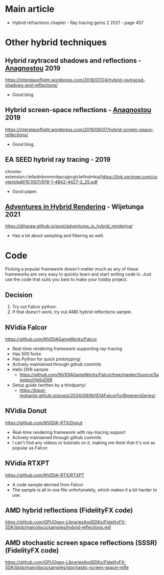 
# Main article
- Hybrid refractions chapter - Ray tracing gems 2 2021 - page 457
# Other hybrid techniques
## Hybrid raytraced shadows and reflections - [Anagnostou](https://interplayoflight.wordpress.com/author/thinkinggamer/) 2019
https://interplayoflight.wordpress.com/2018/07/04/hybrid-raytraced-shadows-and-reflections/
- Good blog
## Hybrid screen-space reflections - [Anagnostou](https://interplayoflight.wordpress.com/author/thinkinggamer/) 2019
https://interplayoflight.wordpress.com/2019/09/07/hybrid-screen-space-reflections/
- Good blog.
## EA SEED hybrid ray tracing - 2019
chrome-extension://efaidnbmnnnibpcajpcglclefindmkaj/https://link.springer.com/content/pdf/10.1007/978-1-4842-4427-2_25.pdf
- Good paper.
## [Adventures in Hybrid Rendering](https://diharaw.github.io/post/adventures_in_hybrid_rendering/) - Wijetunga 2021
https://diharaw.github.io/post/adventures_in_hybrid_rendering/
- Has a lot about sampling and filtering as well.
# Code
Picking a popular framework doesn't matter much as any of these frameworks are very easy to quickly learn and start writing code in. Just use the code that suits you best to make your hobby project.
## Decision
1. Try out Falcor python.
2. If that doesn't work, try out AMD hybrid reflections sample.
## NVidia Falcor
https://github.com/NVIDIAGameWorks/Falcor
- Real-time rendering framework supporting ray-tracing
- Has 500 forks
- Has Python for quick prototyping!
- Actively maintained through github commits
- Hello DXR sample
	- https://github.com/NVIDIAGameWorks/Falcor/tree/master/Source/Samples/HelloDXR
- Setup guide (written by a thirdparty)
	- https://bipul-mohanto.github.io/posts/2024/08/NVIDIAFalcorForBiggnersSeries/
## NVidia Donut
https://github.com/NVIDIA-RTX/Donut
- Real-time rendering framework with ray-tracing support
- Actively maintained through github commits
- I can't find any videos or tutorials on it, making me think that it's not as popular as Falcor.
## NVidia RTXPT
https://github.com/NVIDIA-RTX/RTXPT
- A code sample derived from Falcor
- The sample is all in one file unfortunately, which makes it a bit harder to use.
## AMD hybrid reflections (FidelityFX code)
https://github.com/GPUOpen-LibrariesAndSDKs/FidelityFX-SDK/blob/main/docs/samples/hybrid-reflections.md
## AMD stochastic screen space reflections (SSSR) (FidelityFX code)
https://github.com/GPUOpen-LibrariesAndSDKs/FidelityFX-SDK/blob/main/docs/samples/stochastic-screen-space-refle